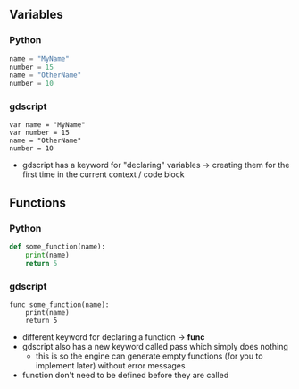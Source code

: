 ## Variables
### Python
```python
name = "MyName"
number = 15
name = "OtherName"
number = 10
```
### gdscript 
```
var name = "MyName"
var number = 15
name = "OtherName"
number = 10
```
- gdscript has a keyword for "declaring" variables -> creating them for the first time in the current context / code block
## Functions
### Python
```python
def some_function(name):
	print(name)
	return 5
```
### gdscript
```gdscript
func some_function(name):
	print(name)
	return 5
```
- different keyword for declaring a function -> __func__
- gdscript also has a new keyword called pass which simply does nothing
	- this is so the engine can generate empty functions (for you to implement later) without error messages
- function don't need to be defined before they are called
